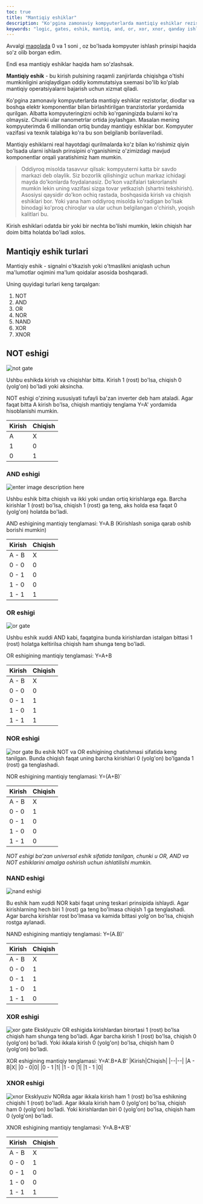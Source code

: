 ```yaml
---
toc: true
title: "Mantiqiy eshiklar"
description: "Ko'pgina zamonaviy kompyuterlarda mantiqiy eshiklar rezistorlar, diodlar va boshqa elektr komponentlar bilan birlashtirilgan tranzistorlar yordamida qurilgan..."
keywords: "logic, gates, eshik, mantiq, and, or, xor, xnor, qanday ishlaydi, kompyuter, sxema"
---
```


Avvalgi [maqolada](https://manu.uno/blog/nol-va-birdan-assemblergacha.htm) 0 va 1 soni , oz bo'lsada kompyuter ishlash prinsipi haqida so'z olib borgan edim.

Endi esa mantiqiy eshiklar haqida ham so'zlashsak.

**Mantiqiy eshik** - bu kirish pulsining raqamli zanjirlarda chiqishga o'tishi mumkinligini aniqlaydigan oddiy kommutatsiya sxemasi bo'lib ko'plab mantiqiy operatsiyalarni bajarish uchun xizmat qiladi.

Ko'pgina zamonaviy kompyuterlarda mantiqiy eshiklar rezistorlar, diodlar va boshqa elektr komponentlar bilan birlashtirilgan tranzistorlar yordamida qurilgan.  Albatta kompyuteringizni ochib ko'rganingizda bularni ko'ra olmaysiz. Chunki ular nanometrlar ortida joylashgan. Masalan mening kompyuterimda 6 milliondan ortiq bunday mantiqiy eshiklar bor. Kompyuter vazifasi va texnik talabiga ko'ra bu son belgilanib borilaveriladi.

Mantiqiy eshiklarni real hayotdagi qurilmalarda ko'z bilan ko'rishimiz qiyin bo'lsada ularni ishlash prinsipini o'rganishimiz o'zimizdagi mavjud komponentlar orqali yaratishimiz ham mumkin. 

> Oddiyroq misolda tasavvur qilsak: kompyuterni katta bir savdo
> markazi deb olaylik. Siz bozorlik qilishingiz uchun markaz ichidagi
> mayda do'konlarda foydalanasiz. Do'kon vazifalari takrorlanshi mumkin
> lekin uning vazifasi sizga tovar yetkazish (shartni tekshirish).
> Asosiysi qaysidir do'kon ochiq rastada, boshqasida kirish va chiqish
> eshiklari bor.
> Yoki yana ham oddiyroq misolda ko'radigan bo'lsak binodagi ko'proq chiroqlar va ular uchun belgilangan o'chirish, yoqish kalitlari bu.

Kirish eshiklari odatda bir yoki bir nechta bo'lishi mumkin, lekin chiqish har doim bitta holatda bo'ladi xolos.

## Mantiqiy eshik turlari

Mantiqiy eshik - signalni o'tkazish yoki o'tmaslikni aniqlash uchun ma'lumotlar oqimini ma'lum qoidalar asosida boshqaradi.

Uning quyidagi turlari keng tarqalgan:

1.  NOT
2.  AND
3.  OR
4.  NOR
5.  NAND
6.  XOR
7.  XNOR

## NOT eshigi

![not gate](https://media.geeksforgeeks.org/wp-content/uploads/20211107120202/SymbolofNOTgate.jpg)

Ushbu eshikda kirish va chiqishlar bitta. Kirish 1 (rost) bo'lsa, chiqish 0 (yolg'on) bo'ladi yoki aksincha. 

NOT eshigi o'zining xususiyati tufayli ba'zan inverter deb ham ataladi. Agar faqat bitta A kirish bo'lsa, chiqish mantiqiy tenglama Y=A' yordamida hisoblanishi mumkin.

|Kirish|Chiqish|
|--|--|
|A|X|
|1|0|
|0|1|

### AND eshigi

![enter image description here](https://media.geeksforgeeks.org/wp-content/uploads/20211105170309/SymbolofANDgate.jpg)

Ushbu eshik bitta chiqish va ikki yoki undan ortiq kirishlarga ega. Barcha kirishlar 1 (rost) bo'lsa, chiqish 1 (rost) ga teng, aks holda esa faqat 0 (yolg'on) holatda bo'ladi.

AND eshigining mantiqiy tenglamasi: Y=A.B (Kirishlash soniga qarab oshib borishi mumkin)

|Kirish|Chiqish|
|--|--|
|A - B|X|
|0 - 0|0|
|0 - 1 |0|
|1 - 0 |0|
|1 - 1 |1|

### OR eshigi
![or gate](https://media.geeksforgeeks.org/wp-content/uploads/20211107115351/SymbolofORgate.jpg)

Ushbu eshik xuddi AND kabi, faqatgina bunda kirishlardan istalgan bittasi 1 (rost) holatga keltirilsa chiqish ham shunga teng bo'ladi.

OR eshigining mantiqiy tenglamasi: Y=A+B

|Kirish|Chiqish|
|--|--|
|A - B|X|
|0 - 0|0|
|0 - 1 |1|
|1 - 0 |1|
|1 - 1 |1|

### NOR eshigi
![nor gate](https://media.geeksforgeeks.org/wp-content/uploads/20211107121157/sybmolofNORgate.jpg)
Bu eshik NOT va OR eshigining chatishmasi sifatida keng tanilgan. Bunda chiqish faqat uning barcha kirishlari 0 (yolg'on) bo'lganda 1 (rost) ga tenglashadi.

NOR eshigining mantiqiy tenglamasi: Y=(A+B)`

|Kirish|Chiqish|
|--|--|
|A - B|X|
|0 - 0|1|
|0 - 1 |0|
|1 - 0 |0|
|1 - 1 |0|

*NOT eshigi ba'zan universal eshik sifatida tanilgan, chunki u OR, AND va NOT eshiklarini amalga oshirish uchun ishlatilishi mumkin.*

### NAND eshigi
![nand eshigi](https://media.geeksforgeeks.org/wp-content/uploads/20211107122015/symbolofNANDgate-300x112.jpg)

Bu eshik ham xuddi NOR kabi faqat uning teskari prinsipida ishlaydi. Agar kirishlarning hech biri 1 (rost) ga teng bo'lmasa chiqish 1 ga tenglashadi. Agar barcha kirishlar rost bo'lmasa va kamida bittasi yolg'on bo'lsa, chiqish rostga aylanadi.

NAND eshigining mantiqiy tenglamasi: Y=(A.B)'

|Kirish|Chiqish|
|--|--|
|A - B|X|
|0 - 0|1|
|0 - 1 |1|
|1 - 0 |1|
|1 - 1 |0|

### XOR eshigi
![xor gate](https://media.geeksforgeeks.org/wp-content/uploads/20211107123017/SymbolofXORgate.png)
Eksklyuziv OR eshigida kirishlardan birortasi 1 (rost) bo'lsa chiqish ham shunga teng bo'ladi. Agar barcha kirish 1 (rost) bo'lsa, chiqish 0 (yolg'on) bo'ladi. Yoki ikkala kirish 0 (yolg'on) bo'lsa, chiqish ham 0 (yolg'on) bo'ladi. 

XOR eshigining mantiqiy tenglamasi: Y=A'.B+A.B'
|Kirish|Chiqish|
|--|--|
|A - B|X|
|0 - 0|0|
|0 - 1 |1|
|1 - 0 |1|
|1 - 1 |0|


### XNOR eshigi
![xnor](https://media.geeksforgeeks.org/wp-content/uploads/20211107124605/SymbolofXnorgate-300x132.jpg)
Eksklyuziv NORda agar ikkala kirish ham 1 (rost) bo'lsa eshikning chiqishi 1 (rost) bo'ladi. Agar ikkala kirish ham 0 (yolg'on) bo'lsa, chiqish ham 0 (yolg'on) bo'ladi. Yoki kirishlardan biri 0 (yolg'on) bo'lsa, chiqish ham 0 (yolg'on) bo'ladi. 

XNOR eshigining mantiqiy tenglamasi: Y=A.B+A'B'

|Kirish|Chiqish|
|--|--|
|A - B|X|
|0 - 0|1|
|0 - 1 |0|
|1 - 0 |0|
|1 - 1 |1|

